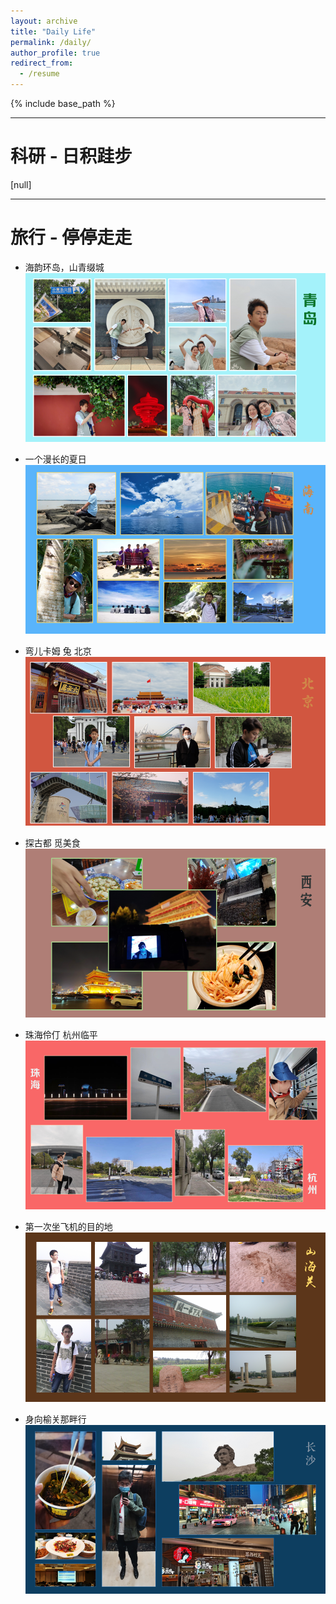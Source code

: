 ```yaml
---
layout: archive
title: "Daily Life"
permalink: /daily/
author_profile: true
redirect_from:
  - /resume
---
```


{% include base_path %}



---------------------------------------------

科研 - 日积跬步
======

[null]

---------------------------------------------

旅行 - 停停走走
======

* 海韵环岛，山青缀城
![qingdao](/images/lvxing/lv1.png)

* 一个漫长的夏日
![hainan](/images/lvxing/lv4.png)

* 弯儿卡姆 兔 北京
![beijing](/images/lvxing/lv3.png)

* 探古都 觅美食 
![xian](/images/lvxing/lv2.png)

* 珠海伶仃 杭州临平
![zhuhaihangzhou](/images/lvxing/lv5.png)

* 第一次坐飞机的目的地
![changsha](/images/lvxing/lv6.png)

* 身向榆关那畔行 
![shanhai](/images/lvxing/lv7.png)




